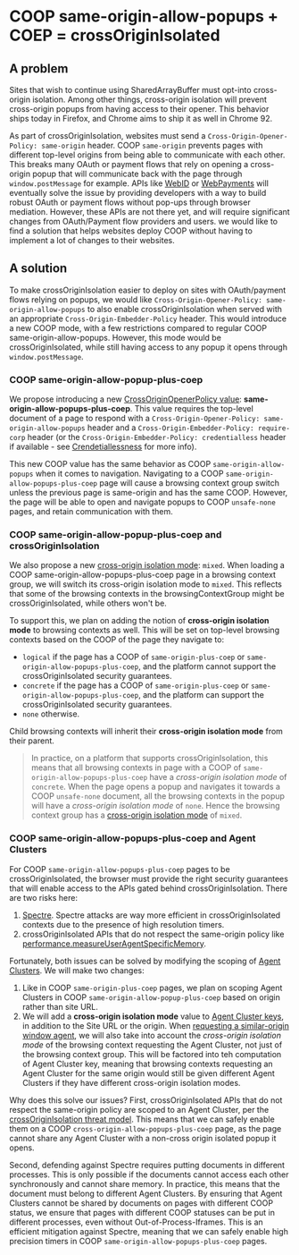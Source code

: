 # COOP same-origin-allow-popups + COEP = crossOriginIsolated

## A problem

Sites that wish to continue using SharedArrayBuffer must opt-into cross-origin isolation. Among other things, cross-origin isolation will prevent cross-origin popups from having access to their opener. This behavior ships today in Firefox, and Chrome aims to ship it as well in Chrome 92.

As part of crossOriginIsolation, websites must send a `Cross-Origin-Opener-Policy: same-origin` header. COOP `same-origin` prevents pages with different top-level origins from being able to communicate with each other. This breaks many OAuth or payment flows that rely on opening a cross-origin popup that will communicate back with the page through `window.postMessage` for example. APIs like [WebID](https://github.com/WICG/WebID/blob/main/README.md) or [WebPayments](https://github.com/w3c/webpayments/blob/gh-pages/proposals/arch2020.md) will eventually solve the issue by providing developers with a way to build robust OAuth or payment flows without pop-ups through browser mediation. However, these APIs are not there yet, and will require significant changes from OAuth/Payment flow providers and users. we would like to find a solution that helps websites deploy COOP without having to implement a lot of changes to their websites.

## A solution

To make crossOriginIsolation easier to deploy on sites with OAuth/payment flows relying on popups, we would like `Cross-Origin-Opener-Policy: same-origin-allow-popups` to also enable crossOriginIsolation when served with an appropriate `Cross-Origin-Embedder-Policy` header. This would introduce a new COOP mode, with a few restrictions compared to regular COOP same-origin-allow-popups. However, this mode would be crossOriginIsolated, while still having access to any popup it opens through `window.postMessage`.

### COOP same-origin-allow-popup-plus-coep

We propose introducing a new [CrossOriginOpenerPolicy value](https://html.spec.whatwg.org/multipage/origin.html#cross-origin-opener-policy-value): **same-origin-allow-popups-plus-coep**. This value requires the top-level document of a page to respond with a `Cross-Origin-Opener-Policy: same-origin-allow-popups` header and a `Cross-Origin-Embedder-Policy: require-corp` header (or the `Cross-Origin-Embedder-Policy: credentialless` header if available - see [Crendetiallessness](https://github.com/mikewest/credentiallessness) for more info).

This new COOP value has the same behavior as COOP `same-origin-allow-popups` when it comes to navigation. Navigating to a COOP `same-origin-allow-popups-plus-coep` page will cause a browsing context group switch unless the previous page is same-origin and has the same COOP. However, the page will be able to open and navigate popups to COOP `unsafe-none` pages, and retain communication with them.

### COOP same-origin-allow-popup-plus-coep and crossOriginIsolation

We also propose a new [cross-origin isolation mode](https://html.spec.whatwg.org/multipage/browsers.html#cross-origin-isolation-mode): `mixed`. When loading a COOP same-origin-allow-popups-plus-coep page in a browsing context group, we will switch its cross-origin isolation mode to `mixed`. This reflects that some of the browsing contexts in the browsingContextGroup might be crossOriginIsolated, while others won't be.

To support this, we plan on adding the notion of **cross-origin isolation mode** to browsing contexts as well. This will be set on top-level browsing contexts based on the COOP of the page they navigate to:
* `logical` if the page has a COOP of `same-origin-plus-coep` or `same-origin-allow-popups-plus-coep`, and the platform cannot support the crossOriginIsolated security guarantees.
* `concrete` if the page has a COOP of `same-origin-plus-coep` or `same-origin-allow-popups-plus-coep`, and the platform can support the crossOriginIsolated security guarantees.
* `none` otherwise.

Child browsing contexts will inherit their **cross-origin isolation mode** from their parent.

> In practice, on a platform that supports crossOriginIsolation, this means that all browsing contexts in page with a COOP of `same-origin-allow-popups-plus-coep` have a *cross-origin isolation mode* of `concrete`. When the page opens a popup and navigates it towards a COOP `unsafe-none` document, all the browsing contexts in the popup will have a *cross-origin isolation mode* of `none`. Hence the browsing context group has a [cross-origin isolation mode](https://html.spec.whatwg.org/multipage/browsers.html#cross-origin-isolation-mode) of `mixed`.

### COOP same-origin-allow-popups-plus-coep and Agent Clusters

For COOP `same-origin-allow-popups-plus-coep` pages to be crossOriginIsolated, the browser must provide the right security guarantees that will enable access to the APIs gated behind crossOriginIsolation. There are two risks here:
1. [Spectre](https://www.w3.org/TR/post-spectre-webdev/). Spectre attacks are way more efficient in crossOriginIsolated contexts due to the presence of high resolution timers.
1. crossOriginIsolated APIs that do not respect the same-origin policy like [performance.measureUserAgentSpecificMemory](https://github.com/WICG/performance-measure-memory).

Fortunately, both issues can be solved by modifying the scoping of [Agent Clusters](https://tc39.es/ecma262/#sec-agent-clusters). We will make two changes:
1. Like in COOP `same-origin-plus-coep` pages, we plan on scoping Agent Clusters in COOP `same-origin-allow-popup-plus-coep` based on origin rather than site URL.
2. We will add a **cross-origin isolation mode** value to [Agent Cluster keys](https://html.spec.whatwg.org/multipage/webappapis.html#agent-cluster-key), in addition to the Site URL or the origin. When [requesting a similar-origin window agent](https://html.spec.whatwg.org/multipage/webappapis.html#obtain-similar-origin-window-agent), we will also take into account the *cross-origin isolation mode* of the browsing context requesting the Agent Cluster, not just of the browsing context group. This will be factored into teh computation of Agent Cluster key, meaning that browsing contexts requesting an Agent Cluster for the same origin would still be given different Agent Clusters if they have different cross-origin isolation modes.

Why does this solve our issues? First, crossOriginIsolated APIs that do not respect the same-origin policy are scoped to an Agent Cluster, per the [crossOriginIsolation threat model](https://arturjanc.com/coi-threat-model.pdf). This means that we can safely enable them on a COOP `cross-origin-allow-popups-plus-coep` page, as the page cannot share any Agent Cluster with a non-cross origin isolated popup it opens.

Second, defending against Spectre requires putting documents in different processes. This is only possible if the documents cannot access each other synchronously and cannot share memory. In practice, this means that the document must belong to different Agent Clusters. By ensuring that Agent Clusters cannot be shared by documents on pages with different COOP status, we ensure that pages with different COOP statuses can be put in different processes, even without Out-of-Process-Iframes. This is an efficient mitigation against Spectre, meaning that we can safely enable high precision timers in COOP `same-origin-allow-popups-plus-coep` pages.
